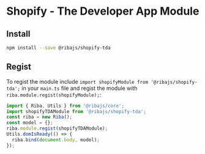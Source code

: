 # Shopify - The Developer App Module

## Install

```bash
npm install --save @ribajs/shopify-tda
```

## Regist

To regist the module include `import shopifyModule from '@ribajs/shopify-tda';` in your `main.ts` file and regist the module with `riba.module.regist(shopifyModule);`:

```ts
import { Riba, Utils } from '@ribajs/core';
import shopifyTDAModule from '@ribajs/shopify-tda';
const riba = new Riba();
const model = {};
riba.module.regist(shopifyTDAModule);
Utils.domIsReady(() => {
  riba.bind(document.body, model);
});
```
